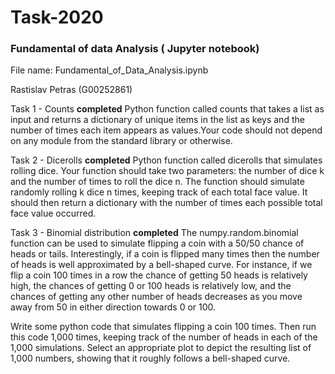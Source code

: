 # Task-2020
### Fundamental of data Analysis ( Jupyter notebook)

File name: Fundamental_of_Data_Analysis.ipynb

Rastislav Petras (G00252861)

Task 1 - Counts **completed**
Python function called counts that takes a list as input and returns a dictionary of unique items in the list as keys and the number of times each item appears as values.Your code should not depend on any module from the standard library or otherwise. 

Task 2 - Dicerolls **completed**
Python function called dicerolls that simulates rolling dice. Your function should take two parameters: the number of dice k and the number of times to roll the dice n. The function should simulate randomly rolling k dice n times, keeping track of each total face value. It should then return a dictionary with the number of times each possible total face value occurred.

Task 3 - Binomial distribution **completed**
The numpy.random.binomial function can be used to simulate flipping a coin with a 50/50 chance of heads or tails. Interestingly, if a coin is flipped many times then the number of heads is well approximated by a bell-shaped curve. For instance, if we flip a coin 100 times in a row the chance of getting 50 heads is relatively high, the chances of getting 0 or 100 heads is relatively low, and the chances of getting any other number of heads decreases as you move away from 50 in either direction towards 0 or 100.

Write some python code that simulates flipping a coin 100 times. Then run this code 1,000 times, keeping track of the number of heads in each of the 1,000 simulations. Select an appropriate plot to depict the resulting list of 1,000 numbers, showing that it roughly follows a bell-shaped curve. 
